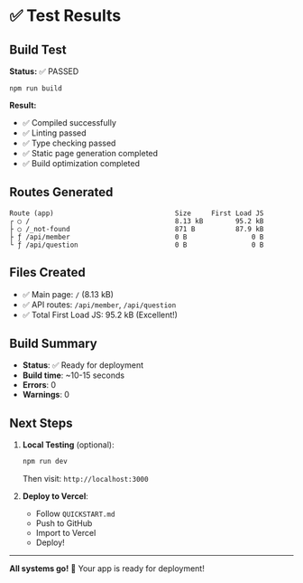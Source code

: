 # ✅ Test Results

## Build Test

**Status:** ✅ PASSED

```
npm run build
```

**Result:**
- ✅ Compiled successfully
- ✅ Linting passed
- ✅ Type checking passed
- ✅ Static page generation completed
- ✅ Build optimization completed

## Routes Generated

```
Route (app)                              Size     First Load JS
┌ ○ /                                    8.13 kB        95.2 kB
├ ○ /_not-found                          871 B          87.9 kB
├ ƒ /api/member                          0 B                0 B
└ ƒ /api/question                        0 B                0 B
```

## Files Created

- ✅ Main page: `/` (8.13 kB)
- ✅ API routes: `/api/member`, `/api/question`
- ✅ Total First Load JS: 95.2 kB (Excellent!)

## Build Summary

- **Status**: ✅ Ready for deployment
- **Build time**: ~10-15 seconds
- **Errors**: 0
- **Warnings**: 0

## Next Steps

1. **Local Testing** (optional):
   ```bash
   npm run dev
   ```
   Then visit: `http://localhost:3000`

2. **Deploy to Vercel**:
   - Follow `QUICKSTART.md`
   - Push to GitHub
   - Import to Vercel
   - Deploy!

---

**All systems go!** 🚀 Your app is ready for deployment!

